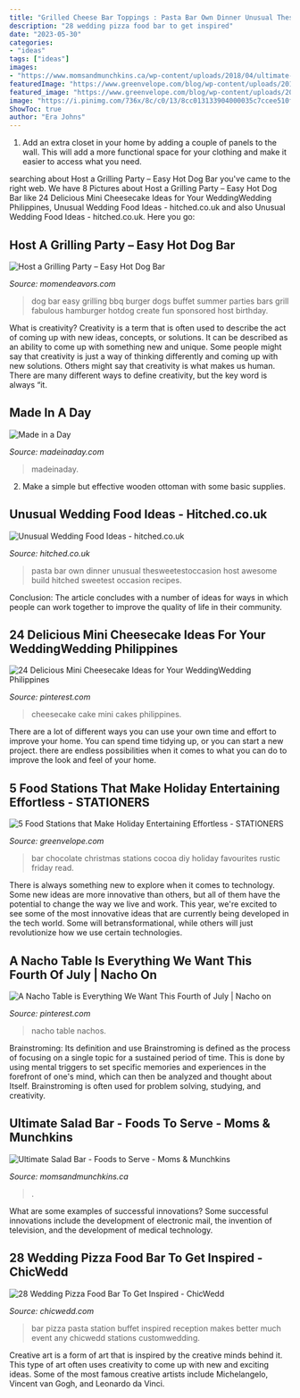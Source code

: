 ```yaml
---
title: "Grilled Cheese Bar Toppings : Pasta Bar Own Dinner Unusual Thesweetestoccasion Host Awesome Build Hitched Sweetest Occasion Recipes"
description: "28 wedding pizza food bar to get inspired"
date: "2023-05-30"
categories:
- "ideas"
tags: ["ideas"]
images:
- "https://www.momsandmunchkins.ca/wp-content/uploads/2018/04/ultimate-salad-bar-9m-683x1024.jpg"
featuredImage: "https://www.greenvelope.com/blog/wp-content/uploads/2017/11/hot1.png"
featured_image: "https://www.greenvelope.com/blog/wp-content/uploads/2017/11/hot1.png"
image: "https://i.pinimg.com/736x/8c/c0/13/8cc013133904000035c7ccee510f5a57.jpg"
ShowToc: true
author: "Era Johns"
---
```



1. Add an extra closet in your home by adding a couple of panels to the wall. This will add a more functional space for your clothing and make it easier to access what you need.

	

		
searching about Host a Grilling Party – Easy Hot Dog Bar you've came to the right web. We have 8 Pictures about Host a Grilling Party – Easy Hot Dog Bar like 24 Delicious Mini Cheesecake Ideas for Your WeddingWedding Philippines, Unusual Wedding Food Ideas - hitched.co.uk and also Unusual Wedding Food Ideas - hitched.co.uk. Here you go:
		
    
## Host A Grilling Party – Easy Hot Dog Bar

<img loading=lazy src="https://www.momendeavors.com/wp-content/uploads/2015/07/Grilling-Party-Hot-Dog-Bar-591x1024.jpg" onerror="this.onerror=null;this.src='https://tse1.mm.bing.net/th?id=OIP.aN8UTwowP1G6TFJhNvpaMwHaM1&amp;pid=15.1';" alt="Host a Grilling Party – Easy Hot Dog Bar">

_Source: momendeavors.com_

>dog bar easy grilling bbq burger dogs buffet summer parties bars grill fabulous hamburger hotdog create fun sponsored host birthday. 

	

What is creativity?
Creativity is a term that is often used to describe the act of coming up with new ideas, concepts, or solutions. It can be described as an ability to come up with something new and unique. Some people might say that creativity is just a way of thinking differently and coming up with new solutions. Others might say that creativity is what makes us human. There are many different ways to define creativity, but the key word is always “it.

    
## Made In A Day

<img loading=lazy src="https://madeinaday.com/wp-content/uploads/2017/08/game-Home.jpg" onerror="this.onerror=null;this.src='https://tse1.mm.bing.net/th?id=OIP.6QqBodR5_NpVV5XsJAci4QHaLH&amp;pid=15.1';" alt="Made in a Day">

_Source: madeinaday.com_

>madeinaday. 

	

2. Make a simple but effective wooden ottoman with some basic supplies.

    
## Unusual Wedding Food Ideas - Hitched.co.uk

<img loading=lazy src="https://cdn0.hitched.co.uk/articles/images/7/2/8/7/img_67827/make-your-own-pasta-bar-ideas.jpg" onerror="this.onerror=null;this.src='https://tse2.mm.bing.net/th?id=OIP.kQtYATviGKMCeurj0wdtrQHaLG&amp;pid=15.1';" alt="Unusual Wedding Food Ideas - hitched.co.uk">

_Source: hitched.co.uk_

>pasta bar own dinner unusual thesweetestoccasion host awesome build hitched sweetest occasion recipes. 

	

Conclusion:
The article concludes with a number of ideas for ways in which people can work together to improve the quality of life in their community.

    
## 24 Delicious Mini Cheesecake Ideas For Your WeddingWedding Philippines

<img loading=lazy src="https://i.pinimg.com/originals/1b/5f/c4/1b5fc43dee15f90af938af1079dba2c3.jpg" onerror="this.onerror=null;this.src='https://tse3.mm.bing.net/th?id=OIP.fKz0btBGo8kCJtnbQrqUmwHaLG&amp;pid=15.1';" alt="24 Delicious Mini Cheesecake Ideas for Your WeddingWedding Philippines">

_Source: pinterest.com_

>cheesecake cake mini cakes philippines. 

	

There are a lot of different ways you can use your own time and effort to improve your home. You can spend time tidying up, or you can start a new project. there are endless possibilities when it comes to what you can do to improve the look and feel of your home.

    
## 5 Food Stations That Make Holiday Entertaining Effortless - STATIONERS

<img loading=lazy src="https://www.greenvelope.com/blog/wp-content/uploads/2017/11/hot1.png" onerror="this.onerror=null;this.src='https://tse4.mm.bing.net/th?id=OIP.sfXBr7xLy4HRbpbsEM7DngHaLH&amp;pid=15.1';" alt="5 Food Stations that Make Holiday Entertaining Effortless - STATIONERS">

_Source: greenvelope.com_

>bar chocolate christmas stations cocoa diy holiday favourites rustic friday read. 

	

There is always something new to explore when it comes to technology. Some new ideas are more innovative than others, but all of them have the potential to change the way we live and work. This year, we're excited to see some of the most innovative ideas that are currently being developed in the tech world. Some will betransformational, while others will just revolutionize how we use certain technologies.

    
## A Nacho Table Is Everything We Want This Fourth Of July | Nacho On

<img loading=lazy src="https://i.pinimg.com/736x/8c/c0/13/8cc013133904000035c7ccee510f5a57.jpg" onerror="this.onerror=null;this.src='https://tse4.mm.bing.net/th?id=OIP.YpgcpzobN1A99LfqJvb2nAHaE8&amp;pid=15.1';" alt="A Nacho Table is Everything We Want This Fourth of July | Nacho on">

_Source: pinterest.com_

>nacho table nachos. 

	

Brainstroming: Its definition and use
Brainstroming is defined as the process of focusing on a single topic for a sustained period of time. This is done by using mental triggers to set specific memories and experiences in the forefront of one's mind, which can then be analyzed and thought about Itself. Brainstroming is often used for problem solving, studying, and creativity.

    
## Ultimate Salad Bar - Foods To Serve - Moms &amp; Munchkins

<img loading=lazy src="https://www.momsandmunchkins.ca/wp-content/uploads/2018/04/ultimate-salad-bar-9m-683x1024.jpg" onerror="this.onerror=null;this.src='https://tse2.mm.bing.net/th?id=OIP.VEwJXz34TAxHKXnsFRAl5AHaLG&amp;pid=15.1';" alt="Ultimate Salad Bar - Foods to Serve - Moms &amp; Munchkins">

_Source: momsandmunchkins.ca_

>. 

	

What are some examples of successful innovations?
Some successful innovations include the development of electronic mail, the invention of television, and the development of medical technology.

    
## 28 Wedding Pizza Food Bar To Get Inspired - ChicWedd

<img loading=lazy src="https://chicwedd.com/wp-content/uploads/2020/08/Pizza-Food-Bar-At-Your-Wedding-1422494008763411618.jpg" onerror="this.onerror=null;this.src='https://tse4.mm.bing.net/th?id=OIP.AUH9sYxW5KGr_Z7jbTCafAHaLH&amp;pid=15.1';" alt="28 Wedding Pizza Food Bar To Get Inspired - ChicWedd">

_Source: chicwedd.com_

>bar pizza pasta station buffet inspired reception makes better much event any chicwedd stations customwedding. 

	

Creative art is a form of art that is inspired by the creative minds behind it. This type of art often uses creativity to come up with new and exciting ideas. Some of the most famous creative artists include Michelangelo, Vincent van Gogh, and Leonardo da Vinci.

